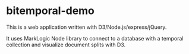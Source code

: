 bitemporal-demo
===============

This is a web application written with D3/Node.js/express/jQuery.

It uses MarkLogic Node library to connect to a database with a temporal collection and visualize document splits with D3.
